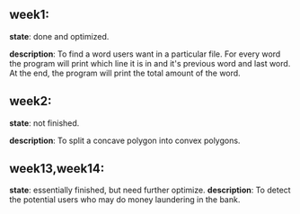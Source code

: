 ## week1:
**state**: 
    done and optimized.
    
**description**: 
    To find a word users want in a particular file.
    For every word the program will print which line it is in and it's previous word and last word.
    At the end, the program will print the total amount of the word.
 
## week2:
**state**:
    not finished.
    
**description**: 
    To split a concave polygon into convex polygons.

## week13,week14:
**state**:
    essentially finished, but need further optimize.
**description**:
    To detect the potential users who may do money laundering in the bank.
